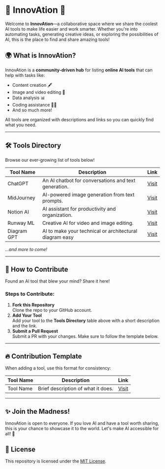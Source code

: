 # 🚀 InnovAtion 🌟  

Welcome to **InnovAtion**—a collaborative space where we share the coolest AI tools to make life easier and work smarter. Whether you're into automating tasks, generating creative ideas, or exploring the possibilities of AI, this is the place to find and share amazing tools!  

## 🌍 What is InnovAtion?  
InnovAtion is a **community-driven hub** for listing **online AI tools** that can help with tasks like:  
- Content creation 🖋️  
- Image and video editing 🎥  
- Data analysis 📊  
- Coding assistance 👨‍💻  
- And so much more!  

All tools are organized with descriptions and links so you can quickly find what you need.

---

## 🛠️ Tools Directory  
Browse our ever-growing list of tools below!  

| **Tool Name**         | **Description**                                       | **Link**               |  
|------------------------|-------------------------------------------------------|------------------------|  
| ChatGPT               | An AI chatbot for conversations and text generation. | [Visit](https://chat.openai.com/) |  
| MidJourney            | AI-powered image generation from text prompts.       | [Visit](https://www.midjourney.com/) |  
| Notion AI            | AI assistant for productivity and organization.       | [Visit](https://www.notion.so/) |  
| Runway ML            | Creative AI for video and image editing.              | [Visit](https://runwayml.com/) |  
| Diagram GPT            | AI to make your technical or architectural diagram easy               | [Visit](https://www.eraser.io/diagramgpt) |  

*...and more to come!*

---

## 🤝 How to Contribute  
Found an AI tool that blew your mind? Share it here!  

### Steps to Contribute:  
1. **Fork this Repository**  
   Clone the repo to your GitHub account.  
2. **Add Your Tool**  
   Add your tool to the **Tools Directory** table above with a short description and the link.  
3. **Submit a Pull Request**  
   Submit a PR with your changes. Make sure to follow the template below.

---

## 🔥 Contribution Template  
When adding a tool, use this format for consistency:  

| **Tool Name** | **Description** | **Link** |  
|---------------|-----------------|----------|  
| Tool Name     | Brief description of what it does. | [Visit](URL) |

---

## ✨ Join the Madness!  
InnovAtion is open to everyone. If you love AI and have a tool worth sharing, this is your chance to showcase it to the world. Let's make AI accessible for all! 🌟  

## 📜 License  
This repository is licensed under the [MIT License](LICENSE).

